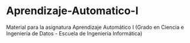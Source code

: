 # Aprendizaje-Automatico-I
Material para la asignatura Aprendizaje Automático I (Grado en Ciencia e Ingeniería de Datos - Escuela de Ingeniería Informática)
